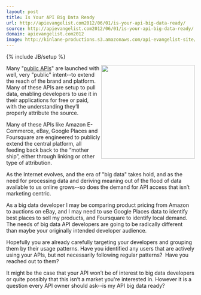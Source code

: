 ```yaml
---
layout: post
title: Is Your API Big Data Ready
url: http://apievangelist.com2012/06/01/is-your-api-big-data-ready/
source: http://apievangelist.com2012/06/01/is-your-api-big-data-ready/
domain: apievangelist.com2012
image: http://kinlane-productions.s3.amazonaws.com/api-evangelist-site/blog/big-data-matrix.jpg
---
```

{% include JB/setup %}<p>
     <img src="http://kinlane-productions.s3.amazonaws.com/big-data-matrix.jpg"  width="250" align="right" />
</p>
<p>
     Many "<a title="public APIs" href="http://apivoice.com/2012/05/30/public-api-vs-open-api/">public APIs</a>" are launched with well, very "public" intent--to extend the reach of the brand and platform. Many of these APIs are setup to pull data, enabling developers to use it in their applications for free or paid, with the understanding they’ll properly attribute the source.
</p>
<p>
     Many of these APIs like Amazon E-Commerce, eBay, Google Places and Foursquare are engineered to publicly extend the central platform, all feeding back back to the “mother ship”, either through linking or other type of attribution.
</p>
<p>
     As the Internet evolves, and the era of "big data" takes hold, and as the need for processing data and deriving meaning out of the flood of data available to us online grows--so does the demand for API access that isn’t marketing centric.
</p>
<p>
     As a big data developer I may be comparing product pricing from Amazon to auctions on eBay, and I may need to use Google Places data to identify best places to sell my products, and Foursquare to identify local demand. The needs of big data API developers are going to be radically different than maybe your originally intended developer audience.
</p>
<p>
     Hopefully you are already carefully targeting your developers and grouping them by their usage patterns. Have you identified any users that are actively using your APIs, but not necessarily following regular patterns?  Have you reached out to them?
</p>
<p>
     It might be the case that your API won’t be of interest to big data developers or quite possibly that this isn’t a market you're interested in. However it is a question every API owner should ask--is my API big data ready?
</p>
